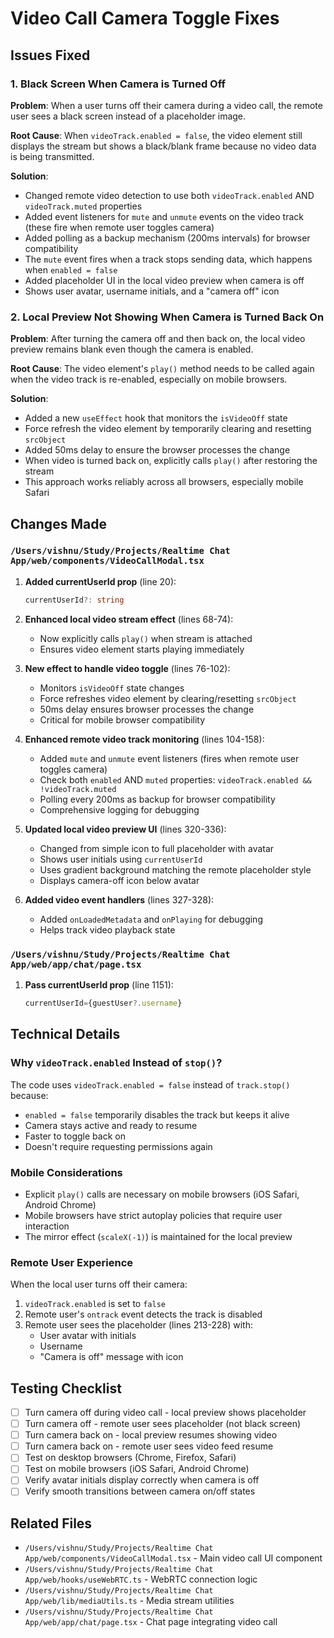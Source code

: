 # Video Call Camera Toggle Fixes

## Issues Fixed

### 1. Black Screen When Camera is Turned Off
**Problem**: When a user turns off their camera during a video call, the remote user sees a black screen instead of a placeholder image.

**Root Cause**: When `videoTrack.enabled = false`, the video element still displays the stream but shows a black/blank frame because no video data is being transmitted.

**Solution**: 
- Changed remote video detection to use both `videoTrack.enabled` AND `videoTrack.muted` properties
- Added event listeners for `mute` and `unmute` events on the video track (these fire when remote user toggles camera)
- Added polling as a backup mechanism (200ms intervals) for browser compatibility
- The `mute` event fires when a track stops sending data, which happens when `enabled = false`
- Added placeholder UI in the local video preview when camera is off
- Shows user avatar, username initials, and a "camera off" icon

### 2. Local Preview Not Showing When Camera is Turned Back On
**Problem**: After turning the camera off and then back on, the local video preview remains blank even though the camera is enabled.

**Root Cause**: The video element's `play()` method needs to be called again when the video track is re-enabled, especially on mobile browsers.

**Solution**:
- Added a new `useEffect` hook that monitors the `isVideoOff` state
- Force refresh the video element by temporarily clearing and resetting `srcObject`
- Added 50ms delay to ensure the browser processes the change
- When video is turned back on, explicitly calls `play()` after restoring the stream
- This approach works reliably across all browsers, especially mobile Safari

## Changes Made

### `/Users/vishnu/Study/Projects/Realtime Chat App/web/components/VideoCallModal.tsx`

1. **Added currentUserId prop** (line 20):
   ```typescript
   currentUserId?: string
   ```

2. **Enhanced local video stream effect** (lines 68-74):
   - Now explicitly calls `play()` when stream is attached
   - Ensures video element starts playing immediately

3. **New effect to handle video toggle** (lines 76-102):
   - Monitors `isVideoOff` state changes
   - Force refreshes video element by clearing/resetting `srcObject`
   - 50ms delay ensures browser processes the change
   - Critical for mobile browser compatibility

4. **Enhanced remote video track monitoring** (lines 104-158):
   - Added `mute` and `unmute` event listeners (fires when remote user toggles camera)
   - Check both `enabled` AND `muted` properties: `videoTrack.enabled && !videoTrack.muted`
   - Polling every 200ms as backup for browser compatibility
   - Comprehensive logging for debugging

5. **Updated local video preview UI** (lines 320-336):
   - Changed from simple icon to full placeholder with avatar
   - Shows user initials using `currentUserId`
   - Uses gradient background matching the remote placeholder style
   - Displays camera-off icon below avatar

6. **Added video event handlers** (lines 327-328):
   - Added `onLoadedMetadata` and `onPlaying` for debugging
   - Helps track video playback state
### `/Users/vishnu/Study/Projects/Realtime Chat App/web/app/chat/page.tsx`

1. **Pass currentUserId prop** (line 1151):
   ```typescript
   currentUserId={guestUser?.username}
   ```

## Technical Details

### Why `videoTrack.enabled` Instead of `stop()`?
The code uses `videoTrack.enabled = false` instead of `track.stop()` because:
- `enabled = false` temporarily disables the track but keeps it alive
- Camera stays active and ready to resume
- Faster to toggle back on
- Doesn't require requesting permissions again

### Mobile Considerations
- Explicit `play()` calls are necessary on mobile browsers (iOS Safari, Android Chrome)
- Mobile browsers have strict autoplay policies that require user interaction
- The mirror effect (`scaleX(-1)`) is maintained for the local preview

### Remote User Experience
When the local user turns off their camera:
1. `videoTrack.enabled` is set to `false`
2. Remote user's `ontrack` event detects the track is disabled
3. Remote user sees the placeholder (lines 213-228) with:
   - User avatar with initials
   - Username
   - "Camera is off" message with icon

## Testing Checklist

- [ ] Turn camera off during video call - local preview shows placeholder
- [ ] Turn camera off - remote user sees placeholder (not black screen)
- [ ] Turn camera back on - local preview resumes showing video
- [ ] Turn camera back on - remote user sees video feed resume
- [ ] Test on desktop browsers (Chrome, Firefox, Safari)
- [ ] Test on mobile browsers (iOS Safari, Android Chrome)
- [ ] Verify avatar initials display correctly when camera is off
- [ ] Verify smooth transitions between camera on/off states

## Related Files

- `/Users/vishnu/Study/Projects/Realtime Chat App/web/components/VideoCallModal.tsx` - Main video call UI component
- `/Users/vishnu/Study/Projects/Realtime Chat App/web/hooks/useWebRTC.ts` - WebRTC connection logic
- `/Users/vishnu/Study/Projects/Realtime Chat App/web/lib/mediaUtils.ts` - Media stream utilities
- `/Users/vishnu/Study/Projects/Realtime Chat App/web/app/chat/page.tsx` - Chat page integrating video call
